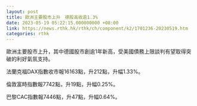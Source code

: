 ```yaml
---
layout: post
title: 歐洲主要股市上升　德股高收逾1.3%
date: 2023-05-19 05:22:15.000000000 +08:00
link: https://news.rthk.hk/rthk/ch/component/k2/1701236-20230519.htm
categories: rthk
---
```


歐洲主要股市上升，其中德國股市創逾1年新高，受美國債務上限談判有望取得突破的利好氣氛支持。

法蘭克福DAX指數收市報16163點，升212點，升幅1.33%。

倫敦富時指數報7742點，升19點，升幅0.25%。

巴黎CAC指數報7446點，升47點，升幅0.64%。
